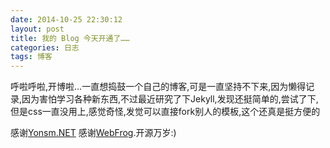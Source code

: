 ```yaml
---
date: 2014-10-25 22:30:12
layout: post
title: 我的 Blog 今天开通了……
categories: 日志
tags: 博客
---
```


呼啦呼啦,开博啦...一直想捣鼓一个自己的博客,可是一直坚持不下来,因为懒得记录,因为害怕学习各种新东西,不过最近研究了下Jekyll,发现还挺简单的,尝试了下,但是css一直没用上,感觉奇怪,发觉可以直接fork别人的模板,这个还真是挺方便的

感谢[Yonsm.NET](http://www.yonsm.net)
感谢[WebFrog](http://webfrogs.me).开源万岁:)